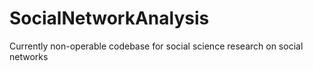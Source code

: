 # SocialNetworkAnalysis
Currently non-operable codebase for social science research on social networks
